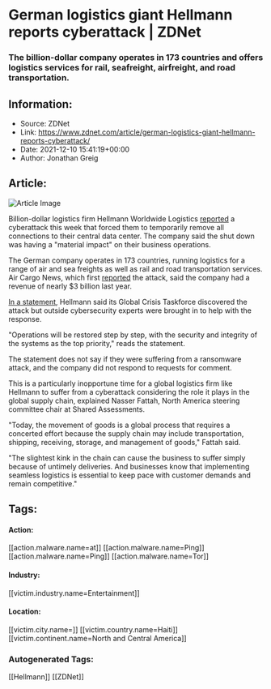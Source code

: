# German logistics giant Hellmann reports cyberattack | ZDNet
### The billion-dollar company operates in 173 countries and offers logistics services for rail, seafreight, airfreight, and road transportation.

## Information:
+ Source: ZDNet
+ Link: https://www.zdnet.com/article/german-logistics-giant-hellmann-reports-cyberattack/
+ Date: 2021-12-10 15:41:19+00:00
+ Author: Jonathan Greig


## Article:
![Article Image](https://www.zdnet.com/a/img/resize/79cd396a8f7f8f9d67be86ba02f75555010ba681/2020/09/28/ee8dbfe1-2027-497b-8e60-8d70f47df60c/cma-cgm-shipping-cargo.jpg?width=770&height=578&fit=crop&auto=webp)

Billion-dollar logistics firm Hellmann Worldwide Logistics [reported](https://www.hellmann.com/en/germany/it-infrastructure#updates) a cyberattack this week that forced them to temporarily remove all connections to their central data center. The company said the shut down was having a "material impact" on their business operations. 


The German company operates in 173 countries, running logistics for a range of air and sea freights as well as rail and road transportation services. Air Cargo News, which first [reported](https://www.aircargonews.net/business/hellmann-hit-by-cyber-attack/) the attack, said the company had a revenue of nearly $3 billion last year.

[In a statement](https://www.hellmann.com/en/germany/it-infrastructure#updates), Hellmann said its Global Crisis Taskforce discovered the attack but outside cybersecurity experts were brought in to help with the response. 

"Operations will be restored step by step, with the security and integrity of the systems as the top priority," reads the statement.

The statement does not say if they were suffering from a ransomware attack, and the company did not respond to requests for comment. 

This is a particularly inopportune time for a global logistics firm like Hellmann to suffer from a cyberattack considering the role it plays in the global supply chain, explained Nasser Fattah, North America steering committee chair at Shared Assessments.  

"Today, the movement of goods is a global process that requires a concerted effort because the supply chain may include transportation, shipping, receiving, storage, and management of goods," Fattah said. 






"The slightest kink in the chain can cause the business to suffer simply because of untimely deliveries. And businesses know that implementing seamless logistics is essential to keep pace with customer demands and remain competitive."





## Tags:

#### Action:
[[action.malware.name=at]] [[action.malware.name=Ping]] [[action.malware.name=Ping]] [[action.malware.name=Tor]]

#### Industry:
[[victim.industry.name=Entertainment]]

#### Location:
[[victim.city.name=]] [[victim.country.name=Haiti]] [[victim.continent.name=North and Central America]]

### Autogenerated Tags:
[[Hellmann]] [[ZDNet]]

